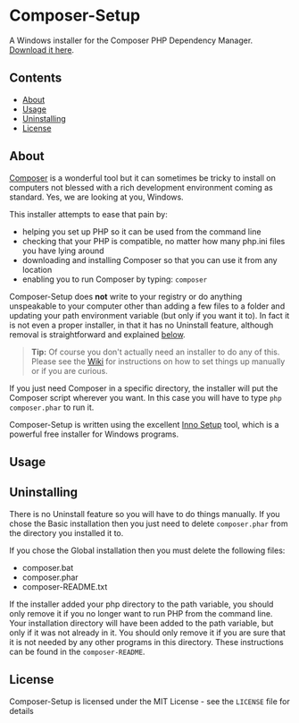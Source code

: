 # Composer-Setup

A Windows installer for the Composer PHP Dependency Manager. [Download it here][download].

## Contents
* [About](#About)
* [Usage](#Usage)
* [Uninstalling](#Uninstalling)
* [License](#License)

<a name="About"></a>
## About

[Composer][composer] is a wonderful tool but it can sometimes be tricky to install on computers not blessed with a rich development environment coming as standard. Yes, we are looking at you, Windows.

This installer attempts to ease that pain by:

* helping you set up PHP so it can be used from the command line
* checking that your PHP is compatible, no matter how many php.ini files you have lying around
* downloading and installing Composer so that you can use it from any location
* enabling you to run Composer by typing: `composer`

Composer-Setup does **not** write to your registry or do anything unspeakable to your computer other than adding a few files to a folder and updating your path environment variable (but only if you want it to). In fact it is not even a proper installer, in that it has no Uninstall feature, although removal is straightforward and explained [below](#Uninstalling).

> **Tip:** Of course you don't actually need an installer to do any of this. Please see the [Wiki][wiki] for instructions on how to set things up manually or if you are curious.

If you just need Composer in a specific directory, the installer will put the Composer script wherever you want. In this case you will have to type `php composer.phar` to run it.

Composer-Setup is written using the excellent [Inno Setup][inno] tool, which is a powerful free installer for Windows programs.

<a name="Usage"></a>
## Usage


<a name="Uninstalling"></a>
## Uninstalling

There is no Uninstall feature so you will have to do things manually. If you chose the Basic installation then you just need to delete `composer.phar` from the directory you installed it to.

If you chose the Global installation then you must delete the following files:

* composer.bat
* composer.phar
* composer-README.txt

If the installer added your php directory to the path variable, you should only remove it if you no longer want to run PHP from the command line. Your installation directory will have been added to the path variable, but only if it was not already in it. You should only remove it if you are sure that it is not needed by any other programs in this directory. These instructions can be found in the `composer-README`.


<a name="License"></a>
## License

Composer-Setup is licensed under the MIT License - see the `LICENSE` file for details


  [composer]: http://getcomposer.org
  [download]: https://github.com/johnstevenson/composer-setup/raw/master/Composer-Setup.exe
  [inno]: http://www.jrsoftware.org/isinfo.php
  [wiki]:https://github.com/johnstevenson/composer-setup/wiki/Home
